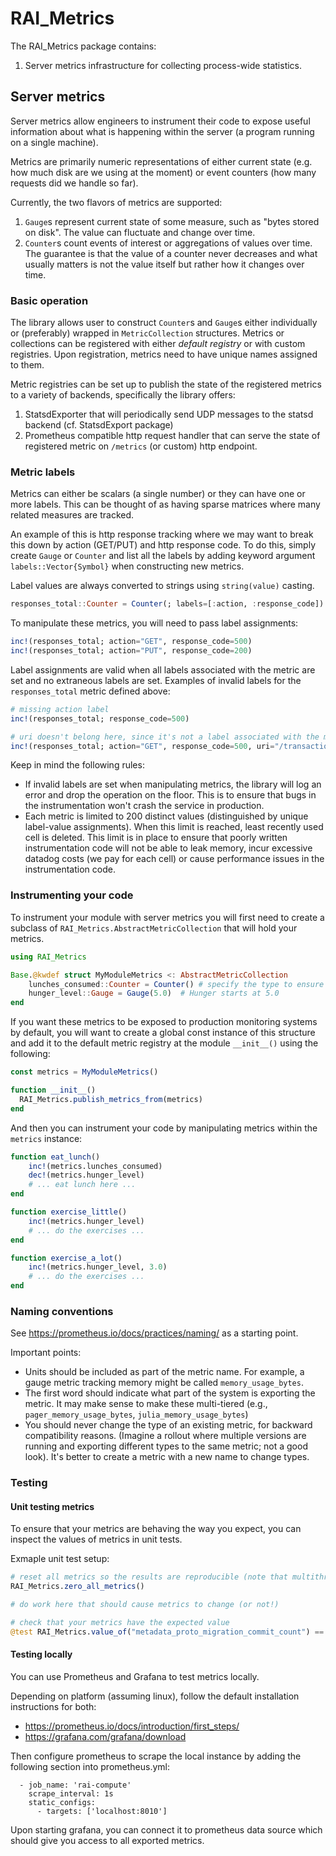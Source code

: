 # RAI_Metrics

The RAI_Metrics package contains:

  1. Server metrics infrastructure for collecting process-wide statistics.

## Server metrics

Server metrics allow engineers to instrument their code to expose useful information about
what is happening within the server (a program running on a single machine).

Metrics are primarily numeric representations of either current state (e.g. how much disk
are we using at the moment) or event counters (how many requests did we handle so far).

Currently, the two flavors of metrics are supported:

  1. `Gauge`s represent current state of some measure, such as "bytes stored on disk". The
     value can fluctuate and change over time.
  2. `Counter`s count events of interest or aggregations of values over time. The guarantee
     is that the value of a counter never decreases and what usually matters is not the value
     itself but rather how it changes over time.

### Basic operation

The library allows user to construct `Counter`s and `Gauge`s either individually
or (preferably) wrapped in `MetricCollection` structures. Metrics or collections can be
registered with either *default registry* or with custom registries. Upon registration,
metrics need to have unique names assigned to them.

Metric registries can be set up to publish the state of the registered metrics to a variety
of backends, specifically the library offers:

  1. StatsdExporter that will periodically send UDP messages to the statsd backend (cf. StatsdExport package)
  2. Prometheus compatible http request handler that can serve the state of registered
     metric on `/metrics` (or custom) http endpoint.

### Metric labels

Metrics can either be scalars (a single number) or they can have one or more labels. This
can be thought of as having sparse matrices where many related measures are tracked.

An example of this is http response tracking where we may want to break this down by
action (GET/PUT) and http response code. To do this, simply create `Gauge` or `Counter`
and list all the labels by adding keyword argument `labels::Vector{Symbol}` when constructing
new metrics.

Label values are always converted to strings using `string(value)` casting.

```julia
responses_total::Counter = Counter(; labels=[:action, :response_code])
```

To manipulate these metrics, you will need to pass label assignments:
```julia
inc!(responses_total; action="GET", response_code=500)
inc!(responses_total; action="PUT", response_code=200)
```

Label assignments are valid when all labels associated with the metric are set and no
extraneous labels are set. Examples of invalid labels for the `responses_total` metric
defined above:
```julia
# missing action label
inc!(responses_total; response_code=500)

# uri doesn't belong here, since it's not a label associated with the metric on construction
inc!(responses_total; action="GET", response_code=500, uri="/transaction")
```

Keep in mind the following rules:
  * If invalid labels are set when manipulating metrics, the library will log an error
    and drop the operation on the floor. This is to ensure that bugs in the
    instrumentation won't crash the service in production.
  * Each metric is limited to 200 distinct values (distinguished by unique label-value
    assignments). When this limit is reached, least recently used cell is deleted.
    This limit is in place to ensure that poorly written instrumentation code will not
    be able to leak memory, incur excessive datadog costs (we pay for each cell)
    or cause performance issues in the instrumentation code.

### Instrumenting your code

To instrument your module with server metrics you will first need to create a subclass of
`RAI_Metrics.AbstractMetricCollection` that will hold your metrics.

```julia
using RAI_Metrics

Base.@kwdef struct MyModuleMetrics <: AbstractMetricCollection
    lunches_consumed::Counter = Counter() # specify the type to ensure type stability
    hunger_level::Gauge = Gauge(5.0)  # Hunger starts at 5.0
end
```

If you want these metrics to be exposed to production monitoring systems by default, you will
want to create a global const instance of this structure and add it to the default metric registry at the module `__init__()` using the following:

```julia
const metrics = MyModuleMetrics()

function __init__()
  RAI_Metrics.publish_metrics_from(metrics)
end
```

And then you can instrument your code by manipulating metrics within the `metrics` instance:
```julia
function eat_lunch()
    inc!(metrics.lunches_consumed)
    dec!(metrics.hunger_level)
    # ... eat lunch here ...
end

function exercise_little()
    inc!(metrics.hunger_level)
    # ... do the exercises ...
end

function exercise_a_lot()
    inc!(metrics.hunger_level, 3.0)
    # ... do the exercises ...
end
```

### Naming conventions

See https://prometheus.io/docs/practices/naming/ as a starting point.

Important points:
- Units should be included as part of the metric name. For example, a gauge metric tracking
  memory might be called `memory_usage_bytes`.
- The first word should indicate what part of the system is exporting the metric. It may
  make sense to make these multi-tiered (e.g., `pager_memory_usage_bytes`,
  `julia_memory_usage_bytes`)
- You should never change the type of an existing metric, for backward compatibility
  reasons. (Imagine a rollout where multiple versions are running and exporting different
  types to the same metric; not a good look). It's better to create a metric with a new
  name to change types.

### Testing
#### Unit testing metrics
To ensure that your metrics are behaving the way you expect, you can inspect the values of metrics in unit tests.

Exmaple unit test setup:
```julia
# reset all metrics so the results are reproducible (note that multithreading will impact metrics testing!)
RAI_Metrics.zero_all_metrics()

# do work here that should cause metrics to change (or not!)

# check that your metrics have the expected value
@test RAI_Metrics.value_of("metadata_proto_migration_commit_count") == 1
```


#### Testing locally

You can use Prometheus and Grafana to test metrics locally.

Depending on platform (assuming linux), follow the default installation instructions for both:
- https://prometheus.io/docs/introduction/first_steps/
- https://grafana.com/grafana/download

Then configure prometheus to scrape the local instance by adding the following section into prometheus.yml:
```
  - job_name: 'rai-compute'
    scrape_interval: 1s
    static_configs:
      - targets: ['localhost:8010']
```
Upon starting grafana, you can connect it to prometheus data source which should give you access to all exported metrics.
